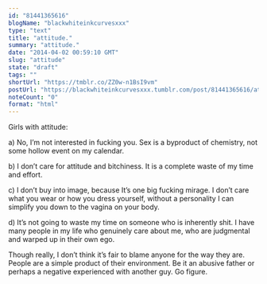 ```yaml
---
id: "81441365616"
blogName: "blackwhiteinkcurvesxxx"
type: "text"
title: "attitude."
summary: "attitude."
date: "2014-04-02 00:59:10 GMT"
slug: "attitude"
state: "draft"
tags: ""
shortUrl: "https://tmblr.co/ZZ0w-n1BsI9vm"
postUrl: "https://blackwhiteinkcurvesxxx.tumblr.com/post/81441365616/attitude"
noteCount: "0"
format: "html"
---
```


Girls with attitude:

a) No, I’m not interested in fucking you. Sex is a byproduct of chemistry, not some hollow event on my calendar. 

b) I don’t care for attitude and bitchiness. It is a complete waste of my time and effort.

c) I don’t buy into image, because It’s one big fucking mirage. I don’t care what you wear or how you dress yourself, without a personality I can simplify you down to the vagina on your body. 

d) It’s not going to waste my time on someone who is inherently shit. I have many people in my life who genuinely care about me, who are judgmental and warped up in their own ego. 

Though really, I don’t think it’s fair to blame anyone for the way they are. People are a simple product of their environment. Be it an abusive father or perhaps a negative experienced with another guy. Go figure.